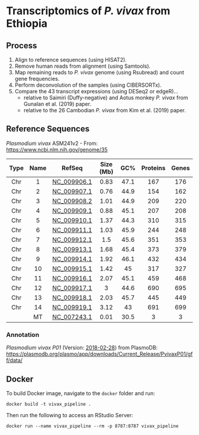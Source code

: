 # Transcriptomics of _P. vivax_ from Ethiopia

## Process
1. Align to reference sequences (using HISAT2).
2. Remove human reads from alignment (using Samtools).
3. Map remaining reads to _P. vivax_ genome (using Rsubread) and count gene frequencies.
4. Perform deconvolution of the samples (using CIBERSORTx).
5. Compare the 43 transcript expressions (using DESeq2 or edgeR)...
    - relative to Saimiri (Duffy-negative) and Aotus monkey _P. vivax_ from Gunalan et al. (2019) paper.
    - relative to the 26 Cambodian _P. vivax_ from Kim et al. (2019) paper.

## Reference Sequences
_Plasmodium vivax_ ASM241v2 - From: https://www.ncbi.nlm.nih.gov/genome/35

| Type 	| Name 	|                              RefSeq                             	| Size (Mb) 	|  GC% 	| Proteins 	| Genes	|
|:----:	|:----:	|:---------------------------------------------------------------:	|:---------:	|:----:	|:-------:	|:----:	|
|  Chr 	|   1  	| [NC_009906.1](https://www.ncbi.nlm.nih.gov/nuccore/NC_009906.1) 	|    0.83   	| 47.1 	|   167   	|  176 	|
|  Chr 	|   2  	| [NC_009907.1](https://www.ncbi.nlm.nih.gov/nuccore/NC_009907.1) 	|    0.76   	| 44.9 	|   154   	|  162 	|
|  Chr 	|   3  	| [NC_009908.2](https://www.ncbi.nlm.nih.gov/nuccore/NC_009908.2) 	|    1.01   	| 44.9 	|   209   	|  220 	|
|  Chr 	|   4  	| [NC_009909.1](https://www.ncbi.nlm.nih.gov/nuccore/NC_009909.1) 	|    0.88   	| 45.1 	|   207   	|  208 	|
|  Chr 	|   5  	| [NC_009910.1](https://www.ncbi.nlm.nih.gov/nuccore/NC_009910.1) 	|    1.37   	| 44.3 	|   310   	|  315 	|
|  Chr 	|   6  	| [NC_009911.1](https://www.ncbi.nlm.nih.gov/nuccore/NC_009911.1) 	|    1.03   	| 45.9 	|   244   	|  248 	|
|  Chr 	|   7  	| [NC_009912.1](https://www.ncbi.nlm.nih.gov/nuccore/NC_009912.1) 	|    1.5    	| 45.6 	|   351   	|  353 	|
|  Chr 	|   8  	| [NC_009913.1](https://www.ncbi.nlm.nih.gov/nuccore/NC_009913.1) 	|    1.68   	| 45.4 	|   373   	|  379 	|
|  Chr 	|   9  	| [NC_009914.1](https://www.ncbi.nlm.nih.gov/nuccore/NC_009914.1) 	|    1.92   	| 46.1 	|   432   	|  434 	|
|  Chr 	|  10  	| [NC_009915.1](https://www.ncbi.nlm.nih.gov/nuccore/NC_009915.1) 	|    1.42   	|  45  	|   317   	|  327 	|
|  Chr 	|  11  	| [NC_009916.1](https://www.ncbi.nlm.nih.gov/nuccore/NC_009916.1) 	|    2.07   	| 45.1 	|   459   	|  468 	|
|  Chr 	|  12  	| [NC_009917.1](https://www.ncbi.nlm.nih.gov/nuccore/NC_009917.1) 	|     3     	| 44.6 	|   690   	|  695 	|
|  Chr 	|  13  	| [NC_009918.1](https://www.ncbi.nlm.nih.gov/nuccore/NC_009918.1) 	|    2.03   	| 45.7 	|   445   	|  449 	|
|  Chr 	|  14  	| [NC_009919.1](https://www.ncbi.nlm.nih.gov/nuccore/NC_009919.1) 	|    3.12   	|  43  	|   691   	|  699 	|
|      	|  MT  	| [NC_007243.1](https://www.ncbi.nlm.nih.gov/nuccore/NC_007243.1) 	|    0.01   	| 30.5 	|    3    	|   3  	|

### Annotation
_Plasmodium vivax P01_ (Version: [2018-02-28](https://plasmodb.org/plasmo/app/record/organism/TMPTX_pvivP01#SequenceCounts)) from PlasmoDB: https://plasmodb.org/plasmo/app/downloads/Current_Release/PvivaxP01/gff/data/

## Docker

To build Docker image, navigate to the `docker` folder and run:
```
docker build -t vivax_pipeline .
```

Then run the following to access an RStudio Server:
```
docker run --name vivax_pipeline --rm -p 8787:8787 vivax_pipeline
```
